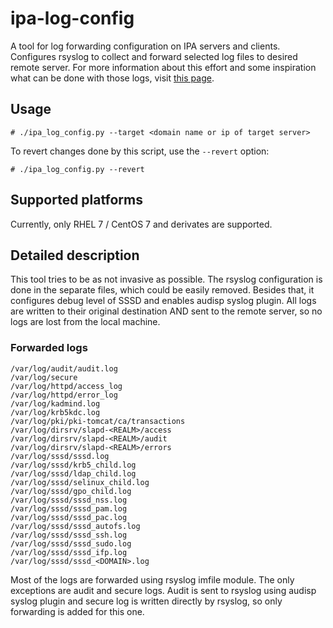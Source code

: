 # ipa-log-config

A tool for log forwarding configuration on IPA servers and clients. Configures rsyslog to collect and forward selected log files to desired remote server. For more information about this effort and some inspiration what can be done with those logs, visit [this page](https://www.freeipa.org/page/Centralized_Logging).

## Usage

```
# ./ipa_log_config.py --target <domain name or ip of target server>
```

To revert changes done by this script, use the `--revert` option:

```
# ./ipa_log_config.py --revert
```

## Supported platforms

Currently, only RHEL 7 / CentOS 7 and derivates are supported.

## Detailed description

This tool tries to be as not invasive as possible. The rsyslog configuration is done in the separate files, which could be easily removed. Besides that, it configures debug level of SSSD and enables audisp syslog plugin. All logs are written to their original destination AND sent to the remote server, so no logs are lost from the local machine.

### Forwarded logs

```
/var/log/audit/audit.log
/var/log/secure
/var/log/httpd/access_log
/var/log/httpd/error_log
/var/log/kadmind.log
/var/log/krb5kdc.log
/var/log/pki/pki-tomcat/ca/transactions
/var/log/dirsrv/slapd-<REALM>/access
/var/log/dirsrv/slapd-<REALM>/audit
/var/log/dirsrv/slapd-<REALM>/errors
/var/log/sssd/sssd.log
/var/log/sssd/krb5_child.log
/var/log/sssd/ldap_child.log
/var/log/sssd/selinux_child.log
/var/log/sssd/gpo_child.log
/var/log/sssd/sssd_nss.log
/var/log/sssd/sssd_pam.log
/var/log/sssd/sssd_pac.log
/var/log/sssd/sssd_autofs.log
/var/log/sssd/sssd_ssh.log
/var/log/sssd/sssd_sudo.log
/var/log/sssd/sssd_ifp.log
/var/log/sssd/sssd_<DOMAIN>.log
```

Most of the logs are forwarded using rsyslog imfile module. The only exceptions are audit and secure logs. Audit is sent to rsyslog using audisp syslog plugin and secure log is written directly by rsyslog, so only forwarding is added for this one. 
